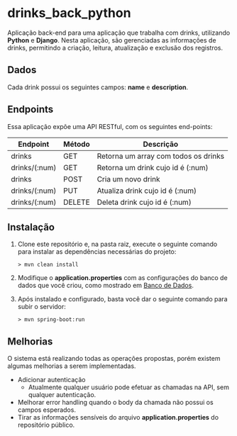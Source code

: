 # drinks_back_python

Aplicação back-end para uma aplicação que trabalha com drinks, utilizando **Python** e **Django**. Nesta aplicação, são gerenciadas as informações de drinks, permitindo a criação, leitura, atualização e exclusão dos registros.

## Dados

Cada drink possui os seguintes campos: **name** e **description**.             

## Endpoints

Essa aplicação expõe uma API RESTful, com os seguintes end-points:

Endpoint                    | Método    | Descrição
--------------------------- | --------  |-------------------
drinks                      | GET       | Retorna um array com todos os drinks
drinks/(:num)               | GET       | Retorna um drink cujo id é (:num)
drinks                      | POST      | Cria um novo drink
drinks/(:num)               | PUT       | Atualiza drink cujo id é (:num)
drinks/(:num)               | DELETE    | Deleta drink cujo id é (:num)

## Instalação

1. Clone este repositório e, na pasta raiz, execute o seguinte comando para instalar as dependências necessárias do projeto:

    ```
    > mvn clean install
    ```

2. Modifique o **application.properties** com as configurações do banco de dados que você criou, como mostrado em [Banco de Dados](#banco-de-dados).

3. Após instalado e configurado, basta você dar o seguinte comando para subir o servidor:

    ```
    > mvn spring-boot:run
    ```

## Melhorias

O sistema está realizando todas as operações propostas, porém existem algumas melhorias a serem implementadas.

* Adicionar autenticação
    * Atualmente qualquer usuário pode efetuar as chamadas na API, sem qualquer autenticação.
* Melhorar error handling quando o body da chamada não possui os campos esperados.
* Tirar as informações sensíveis do arquivo **application.properties** do repositório público.
